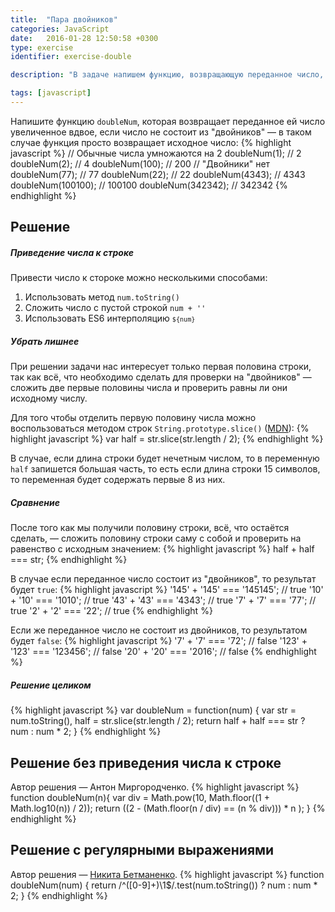 ```yaml
---
title:  "Пара двойников"
categories: JavaScript
date:   2016-01-28 12:50:58 +0300
type: exercise
identifier: exercise-double

description: "В задаче напишем функцию, возвращающую переданное число, увеличенное вдвое. Если же переданное число состоит из двойников, функция вернет исходное число."

tags: [javascript]
---
```


Напишите функцию `doubleNum`, которая возвращает переданное ей число увеличенное вдвое, если число не состоит из "двойников" — в таком случае функция просто возвращает исходное число:
{% highlight javascript %}
// Обычные числа умножаются на 2
doubleNum(1); // 2
doubleNum(2); // 4
doubleNum(100); // 200
// "Двойники" нет
doubleNum(77); // 77
doubleNum(22); // 22
doubleNum(4343); // 4343
doubleNum(100100); // 100100
doubleNum(342342); // 342342
{% endhighlight %}

## Решение 

##### Приведение числа к строке
Привести число к стороке можно несколькими способами:

1. Использовать метод `num.toString()`
2. Сложить число с пустой строкой `num + ''`
3. Использовать ES6 интерполяцию <code>`${num}`</code> 

##### Убрать лишнее
При решении задачи нас интересует только первая половина строки, так как всё, что необходимо сделать для проверки на "двойников" — сложить две первые половины числа и проверить равны ли они исходному числу. 

Для того чтобы отделить первую половину числа можно воспользоваться методом строк `String.prototype.slice()` ([MDN](https://developer.mozilla.org/ru/docs/Web/JavaScript/Reference/Global_Objects/String/slice)):
{% highlight javascript %}
var half = str.slice(str.length / 2);
{% endhighlight %}

В случае, если длина строки будет нечетным числом, то в переменную `half` запишется большая часть, то есть если длина строки 15 символов, то переменная будет содержать первые 8 из них.

##### Сравнение 
После того как мы получили половину строки, всё, что остаётся сделать, — сложить половину строки саму с собой и проверить на равенство с исходным значением:
{% highlight javascript %}
half + half === str;
{% endhighlight %}

В случае если переданное число состоит из "двойников", то результат будет `true`:
{% highlight javascript %}
'145' + '145' === '145145'; // true 
'10' + '10' === '1010';     // true
'43' + '43' === '4343';     // true
'7' + '7' === '77';         // true
'2' + '2' === '22';         // true
{% endhighlight %}

Если же переданное число не состоит из двойников, то результатом будет `false`:
{% highlight javascript %}
'7' + '7' === '72';         // false
'123' + '123' === '123456'; // false
'20' + '20' === '2016';     // false 
{% endhighlight %}

##### Решение целиком
{% highlight javascript %}
var doubleNum = function(num) {
  var str = num.toString(),
      half = str.slice(str.length / 2);
  return half + half === str ? num : num * 2;
}
{% endhighlight %}

## Решение без приведения числа к строке
Автор решения — Антон Миргородченко. 
{% highlight javascript %}
function doubleNum(n){
  var div = Math.pow(10, Math.floor((1 + Math.log10(n)) / 2));
  return ((2 - (Math.floor(n / div) == (n % div))) * n  );
}
{% endhighlight %}

## Решение с регулярными выражениями
Автор решения — [Никита Бетманенко](https://github.com/betmakh).
{% highlight javascript %}
function doubleNum(num) {
  return /^([0-9]+)\1$/.test(num.toString()) ? num : num * 2;
}
{% endhighlight %}
